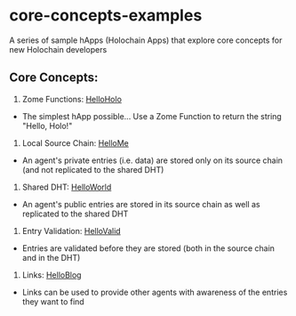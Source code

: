 # core-concepts-examples
A series of sample hApps (Holochain Apps) that explore core concepts for new Holochain developers

## Core Concepts:
1. Zome Functions: [HelloHolo](https://github.com/holochain/core-concepts-examples)
  - The simplest hApp possible... Use a Zome Function to return the string "Hello, Holo!"
1. Local Source Chain: [HelloMe](https://github.com/holochain/core-concepts-examples/tree/02-HelloMe)
  - An agent's private entries (i.e. data) are stored only on its source chain (and not replicated to the shared DHT)
1. Shared DHT: [HelloWorld](https://github.com/holochain/core-concepts-examples/tree/03-HelloWorld)
  - An agent's public entries are stored in its source chain as well as replicated to the shared DHT
1. Entry Validation: [HelloValid](https://github.com/holochain/core-concepts-examples/tree/04-HelloValid)
  - Entries are validated before they are stored (both in the source chain and in the DHT)
1. Links: [HelloBlog](https://github.com/holochain/core-concepts-examples/tree/05-HelloBlog)
  - Links can be used to provide other agents with awareness of the entries they want to find

